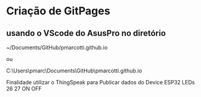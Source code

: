 # Criação de GitPages
## usando o VScode do AsusPro no diretório
~/Documents/GitHub/pmarcotti.github.io

ou

C:\Users\pmarc\Documents\GitHub\pmarcotti.github.io

Finalidade utilizar o ThingSpeak para Publicar dados do Device ESP32 LEDs 26 27 ON OFF
